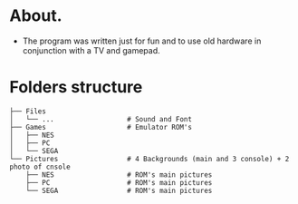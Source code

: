 # About.
- The program was written just for fun and to use old hardware in conjunction with a TV and gamepad.

# Folders structure
```.
├── Files
│   └── ...                  # Sound and Font
├── Games                    # Emulator ROM's
│   ├── NES
│   ├── PC
│   └── SEGA
└── Pictures                 # 4 Backgrounds (main and 3 console) + 2 photo of cnsole
    ├── NES                  # ROM's main pictures
    ├── PC                   # ROM's main pictures
    └── SEGA                 # ROM's main pictures
```
